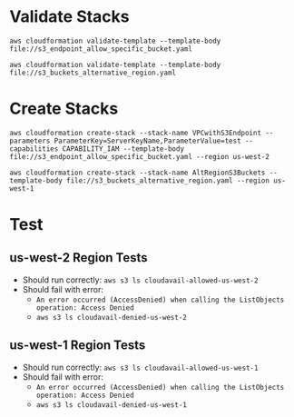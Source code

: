 # Validate Stacks
`aws cloudformation validate-template --template-body file://s3_endpoint_allow_specific_bucket.yaml`

`aws cloudformation validate-template --template-body file://s3_buckets_alternative_region.yaml`

# Create Stacks
`aws cloudformation create-stack --stack-name VPCwithS3Endpoint --parameters ParameterKey=ServerKeyName,ParameterValue=test --capabilities CAPABILITY_IAM --template-body file://s3_endpoint_allow_specific_bucket.yaml --region us-west-2`

`aws cloudformation create-stack --stack-name AltRegionS3Buckets --template-body file://s3_buckets_alternative_region.yaml --region us-west-1`

# Test

## us-west-2 Region Tests

- Should run correctly: `aws s3 ls cloudavail-allowed-us-west-2`
- Should fail with error:
  - `An error occurred (AccessDenied) when calling the ListObjects operation: Access Denied` 
  - `aws s3 ls cloudavail-denied-us-west-2`

## us-west-1 Region Tests

- Should run correctly: `aws s3 ls cloudavail-allowed-us-west-1`
- Should fail with error:
  - `An error occurred (AccessDenied) when calling the ListObjects operation: Access Denied` 
  - `aws s3 ls cloudavail-denied-us-west-1`

